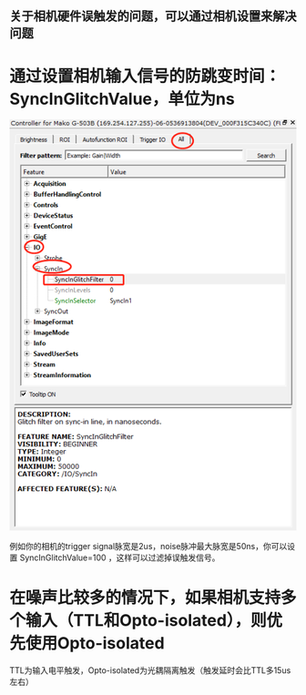 关于相机硬件误触发的问题，可以通过相机设置来解决问题
---

# 通过设置相机输入信号的防跳变时间：SyncInGlitchValue，单位为ns

![GitHub](Trgger_Filter.png "GitHub,Social Coding")

例如你的相机的trigger signal脉宽是2us，noise脉冲最大脉宽是50ns，你可以设置 SyncInGlitchValue=100 ，这样可以过滤掉误触发信号。

# 在噪声比较多的情况下，如果相机支持多个输入（TTL和Opto-isolated），则优先使用Opto-isolated

TTL为输入电平触发，Opto-isolated为光耦隔离触发（触发延时会比TTL多15us左右）
